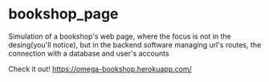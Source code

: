 # bookshop_page
Simulation of a bookshop's web page, where the focus is not in the desing(you'll notice), but in the backend software managing url's routes, 
the connection with a database and user's accounts

Check it out! https://omega-bookshop.herokuapp.com/